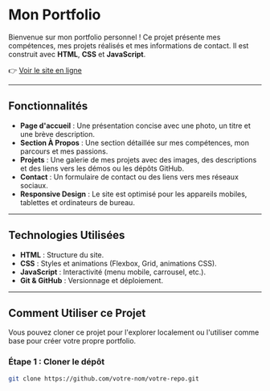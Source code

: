 
# Mon Portfolio

Bienvenue sur mon portfolio personnel ! Ce projet présente mes compétences, mes projets réalisés et mes informations de contact. Il est construit avec **HTML**, **CSS** et **JavaScript**.

👉 [Voir le site en ligne](https://danielc.github.io/portfolio-danielc)  

---

## Fonctionnalités

- **Page d'accueil** : Une présentation concise avec une photo, un titre et une brève description.
- **Section À Propos** : Une section détaillée sur mes compétences, mon parcours et mes passions.
- **Projets** : Une galerie de mes projets avec des images, des descriptions et des liens vers les démos ou les dépôts GitHub.
- **Contact** : Un formulaire de contact ou des liens vers mes réseaux sociaux.
- **Responsive Design** : Le site est optimisé pour les appareils mobiles, tablettes et ordinateurs de bureau.

---

## Technologies Utilisées

- **HTML** : Structure du site.
- **CSS** : Styles et animations (Flexbox, Grid, animations CSS).
- **JavaScript** : Interactivité (menu mobile, carrousel, etc.).
- **Git & GitHub** : Versionnage et déploiement.

---

## Comment Utiliser ce Projet

Vous pouvez cloner ce projet pour l'explorer localement ou l'utiliser comme base pour créer votre propre portfolio.

### Étape 1 : Cloner le dépôt

```bash
git clone https://github.com/votre-nom/votre-repo.git
